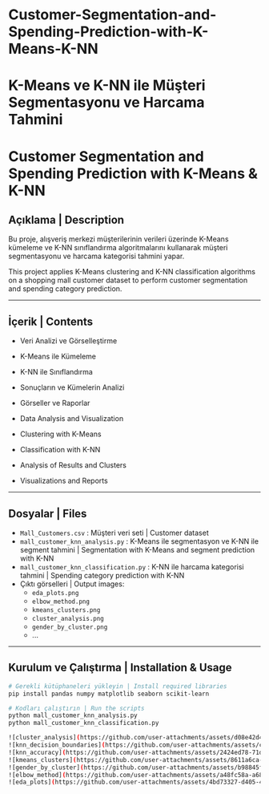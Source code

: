 # Customer-Segmentation-and-Spending-Prediction-with-K-Means-K-NN

# K-Means ve K-NN ile Müşteri Segmentasyonu ve Harcama Tahmini
# Customer Segmentation and Spending Prediction with K-Means & K-NN

## Açıklama | Description

Bu proje, alışveriş merkezi müşterilerinin verileri üzerinde K-Means kümeleme ve K-NN sınıflandırma algoritmalarını kullanarak müşteri segmentasyonu ve harcama kategorisi tahmini yapar.

This project applies K-Means clustering and K-NN classification algorithms on a shopping mall customer dataset to perform customer segmentation and spending category prediction.

---

## İçerik | Contents

- Veri Analizi ve Görselleştirme  
- K-Means ile Kümeleme  
- K-NN ile Sınıflandırma  
- Sonuçların ve Kümelerin Analizi  
- Görseller ve Raporlar

- Data Analysis and Visualization  
- Clustering with K-Means  
- Classification with K-NN  
- Analysis of Results and Clusters  
- Visualizations and Reports

---

## Dosyalar | Files

- `Mall_Customers.csv` : Müşteri veri seti | Customer dataset
- `mall_customer_knn_analysis.py` : K-Means ile segmentasyon ve K-NN ile segment tahmini | Segmentation with K-Means and segment prediction with K-NN
- `mall_customer_knn_classification.py` : K-NN ile harcama kategorisi tahmini | Spending category prediction with K-NN
- Çıktı görselleri | Output images:  
  - `eda_plots.png`  
  - `elbow_method.png`  
  - `kmeans_clusters.png`  
  - `cluster_analysis.png`  
  - `gender_by_cluster.png`  
  - ...

---

## Kurulum ve Çalıştırma | Installation & Usage

```bash
# Gerekli kütüphaneleri yükleyin | Install required libraries
pip install pandas numpy matplotlib seaborn scikit-learn

# Kodları çalıştırın | Run the scripts
python mall_customer_knn_analysis.py
python mall_customer_knn_classification.py

![cluster_analysis](https://github.com/user-attachments/assets/d08e42d4-1dd2-4911-a988-0da4786b7d62)
![knn_decision_boundaries](https://github.com/user-attachments/assets/cfc96f27-5980-4b2e-bde6-6824eafedcc9)
![knn_accuracy](https://github.com/user-attachments/assets/2424ed78-71d2-49c4-8ddb-c8924698468b)
![kmeans_clusters](https://github.com/user-attachments/assets/8611a6ca-e496-404b-99c9-5804609ffc9c)
![gender_by_cluster](https://github.com/user-attachments/assets/b98845fa-e67d-4188-93ea-9bb6872fba00)
![elbow_method](https://github.com/user-attachments/assets/a48fc58a-a680-4a0b-a4ed-fbe1728af472)
![eda_plots](https://github.com/user-attachments/assets/4bd73327-d405-4bf2-b828-4bfb84d305d8)

